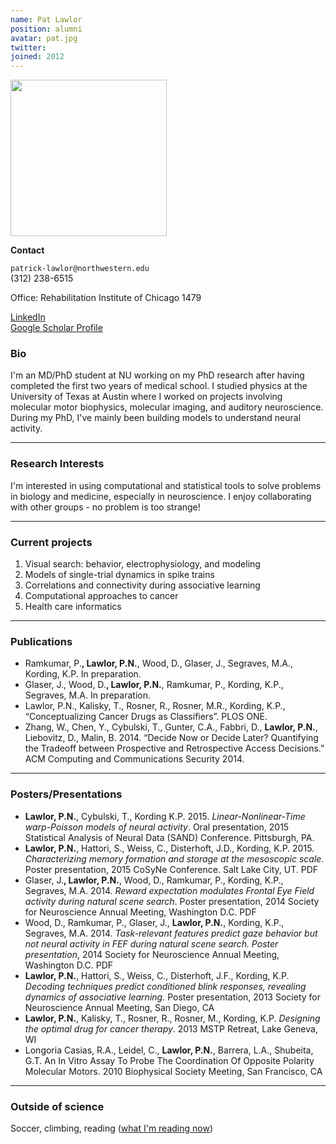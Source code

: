 ```yaml
---
name: Pat Lawlor
position: alumni
avatar: pat.jpg
twitter:
joined: 2012
---
```


<img width="250" src="{{site.baseurl}}/images/people/{{page.avatar}}" data-action="zoom">

**Contact**

<i class="fa fa-envelope-o"></i> `patrick-lawlor@northwestern.edu`<br>
<i class="fa fa-mobile"></i> (312) 238-6515

Office: Rehabilitation Institute of Chicago 1479

[<i class="fa fa-linkedin-square"></i> LinkedIn](https://www.linkedin.com/in/patrick-lawlor-0a13a31b)<br>
[<i class="fa fa-google"></i> Google Scholar Profile](https://scholar.google.com/citations?user=jjvixpcAAAAJ&hl=en)

### Bio

I'm an MD/PhD student at NU working on my PhD research after having completed the first two years of medical school. I studied physics at the University of Texas at Austin where I worked on projects involving molecular motor biophysics, molecular imaging, and auditory neuroscience. During my PhD, I've mainly been building models to understand neural activity.

<hr>

### Research Interests

I'm interested in using computational and statistical tools to solve problems in biology and medicine, especially in neuroscience. I enjoy collaborating with other groups - no problem is too strange!

<hr>

### Current projects

1. Visual search: behavior, electrophysiology, and modeling
2. Models of single-trial dynamics in spike trains
3. Correlations and connectivity during associative learning
4. Computational approaches to cancer
5. Health care informatics

<hr>

### Publications

- Ramkumar, P.**, Lawlor, P.N.**, Wood, D., Glaser, J., Segraves, M.A., Kording, K.P. In preparation.
- Glaser, J., Wood, D.**, Lawlor, P.N.**, Ramkumar, P., Kording, K.P., Segraves, M.A. In preparation.
- Lawlor, P.N., Kalisky, T., Rosner, R., Rosner, M.R., Kording, K.P., “Conceptualizing Cancer Drugs as Classifiers”. PLOS ONE.
- Zhang, W., Chen, Y., Cybulski, T., Gunter, C.A., Fabbri, D., **Lawlor, P.N.**, Liebovitz, D., Malin, B. 2014. “Decide Now or Decide Later? Quantifying the Tradeoff between Prospective and Retrospective Access Decisions.” ACM Computing and Communications Security 2014.

<hr>

### Posters/Presentations

- **Lawlor, P.N.**, Cybulski, T., Kording K.P. 2015. _Linear-Nonlinear-Time warp-Poisson models of neural activity_. Oral presentation, 2015 Statistical Analysis of Neural Data (SAND) Conference. Pittsburgh, PA.
- **Lawlor, P.N.**, Hattori, S., Weiss, C., Disterhoft, J.D., Kording, K.P. 2015. _Characterizing memory formation and storage at the mesoscopic scale_. Poster presentation, 2015 CoSyNe Conference. Salt Lake City, UT. PDF
- Glaser, J.**, Lawlor, P.N.**, Wood, D., Ramkumar, P., Kording, K.P., Segraves, M.A. 2014. _Reward expectation modulates Frontal Eye Field activity during natural scene search_. Poster presentation, 2014 Society for Neuroscience Annual Meeting, Washington D.C. PDF
- Wood, D., Ramkumar, P., Glaser, J., **Lawlor, P.N.**, Kording, K.P., Segraves, M.A. 2014. _Task-relevant features predict gaze behavior but not neural activity in FEF during natural scene search. Poster presentation_, 2014 Society for Neuroscience Annual Meeting, Washington D.C. PDF
- **Lawlor, P.N.**, Hattori, S., Weiss, C., Disterhoft, J.F., Kording, K.P. _Decoding techniques predict conditioned blink responses, revealing dynamics of associative learning_. Poster presentation, 2013 Society for Neuroscience Annual Meeting, San Diego, CA
- **Lawlor, P.N.**, Kalisky, T., Rosner, R., Rosner, M., Kording, K.P. _Designing the optimal drug for cancer therapy_. 2013 MSTP Retreat, Lake Geneva, WI
- Longoria Casias, R.A., Leidel, C., **Lawlor, P.N.**, Barrera, L.A., Shubeita, G.T. An In Vitro Assay To Probe The Coordination Of Opposite Polarity Molecular Motors. 2010 Biophysical Society Meeting, San Francisco, CA

<hr>

### Outside of science

Soccer, climbing, reading ([what I'm reading now](https://www.goodreads.com/user/show/3823047-pat-lawlor))
